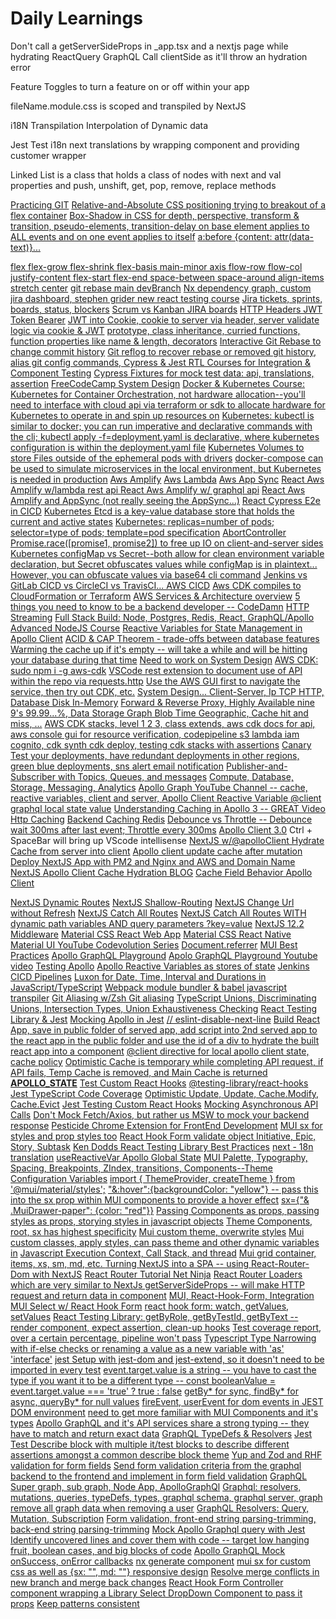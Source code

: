 # Daily Learnings

Don't call a getServerSideProps in \_app.tsx and a nextjs page while hydrating ReactQuery GraphQL Call clientSide as it'll throw an hydration error

Feature Toggles to turn a feature on or off within your app

fileName.module.css is scoped and transpiled by NextJS

i18N Transpilation Interpolation of Dynamic data

Jest Test i18n next translations by wrapping component and providing customer wrapper

Linked List is a class that holds a class of nodes with next and val properties and push, unshift, get, pop, remove, replace methods

[Practicing GIT]("https://www.youtube.com/watch?v=ElRzTuYln0M")
[Relative-and-Absolute CSS positioning trying to breakout of a flex container]("")
[Box-Shadow in CSS for depth, perspective, transform & transition, pseudo-elements, transition-delay on base element applies to ALL events and on one event applies to itself]("")
[a:before {content: attr(data-text)}... <div data-text="Hello World" />]("")
[flex flex-grow flex-shrink flex-basis main-minor axis flow-row flow-col justify-content flex-start flex-end space-between space-around align-items stretch center]("")
[git rebase main devBranch]("")
[Nx dependency graph, custom jira dashboard, stephen grider new react testing course]("")
[Jira tickets, sprints, boards, status, blockers]("")
[Scrum vs Kanban JIRA boards]("")
[HTTP Headers JWT Token Bearer]("")
[JWT into Cookie, cookie to server via header, server validate logic via cookie & JWT]("")
[prototype, class inheritance, curried functions, function properties like name & length, decorators]("")
[Interactive Git Rebase to change commit history]("")
[Git reflog to recover rebase or removed git history, alias git config commands, ]("")
[Cypress & Jest RTL Courses for Integration & Component Testing]("")
[Cypress Fixtures for mock test data: api, translations, assertion]("")
[FreeCodeCamp System Design]("https://www.youtube.com/watch?v=m8Icp_Cid5o&t=1s")
[Docker & Kubernetes Course: Kubernetes for Container Orchestration, not hardware allocation--you'll need to interface with cloud api via terraform or sdk to allocate hardware for Kubernetes to operate in and spin up resources on]("https://www.udemy.com/course/docker-kubernetes-the-practical-guide/learn/lecture/22627603#overview")
[Kubernetes: kubectl is similar to docker; you can run imperative and declarative commands with the cli; kubectl apply -f=deployment.yaml is declarative, where kubernetes configuration is within the deployment.yaml file]("")
[]("")
[Kubernetes Volumes to store Files outside of the ephemeral pods with drivers]("")
[docker-compose can be used to simulate microservices in the local environment, but Kubernetes is needed in production]("")
[Aws Amplify]("")
[Aws Lambda]("")
[Aws App Sync]("")
[React Aws Amplify w/lambda rest api ]("https://www.youtube.com/watch?v=T4MQrRDo20w")
[React Aws Amplify w/ graphql api]("https://www.youtube.com/watch?v=kqi4gPfdVHY")
[React Aws Amplify and AppSync (not really seeing the AppSync...)]("https://www.youtube.com/watch?v=OK2B8cp1EyE")
[React Cypress E2e in CICD]("https://www.youtube.com/watch?v=4_WoZfiVaKM")
[Kubernetes Etcd is a key-value database store that holds the current and active states]("")
[Kubernetes: replicas=number of pods; selector=type of pods; template=pod specification]("")
[AbortController Promise.race([promise1, promise2]) to free up IO on client-and-server sides ]("https://www.youtube.com/watch?v=TBz_yq8h2sI")
[Kubernetes configMap vs Secret--both allow for clean environment variable declaration, but Secret obfuscates values while configMap is in plaintext... However, you can obfuscate values via base64 cli command]("https://www.youtube.com/watch?v=s_o8dwzRlu4&t=4s")
[Jenkins vs GitLab CICD vs CircleCI vs TravisCI... AWS CICD]("https://aws.amazon.com/getting-started/hands-on/set-up-ci-cd-pipeline/")
[Aws CDK compiles to CloudFormation or Terraform]("https://www.youtube.com/watch?v=nlb8yo7SZ2I")
[AWS Services & Architecture overview]("https://youtu.be/FDEpdNdFglI")
[5 things you need to know to be a backend developer -- CodeDamn]("https://www.youtube.com/watch?v=ack9Eb7Hvqk")
[HTTP Streaming]("https://www.youtube.com/watch?v=CiGnubZC5cs")
[Full Stack Build: Node, Postgres, Redis, React, GraphQL/Apollo]("https://www.youtube.com/watch?v=Xisj0FJSBIs")
[Advanced NodeJS Course]("https://www.youtube.com/watch?v=qG-PLm3APSs")
[Reactive Variables for State Management in Apollo Client]("https://www.apollographql.com/docs/react/local-state/reactive-variables")
[ACID & CAP Theorem - trade-offs between database features]("")
[Warming the cache up if it's empty -- will take a while and will be hitting your database during that time]("")
[Need to work on System Design]("")
[AWS CDK: sudo npm i -g aws-cdk]("https://www.udemy.com/course/aws-typescript-cdk-serverless-react/learn/lecture/27143332#overview")
[VSCode rest extension to document use of API within the repo via requests.http]("https://marketplace.visualstudio.com/items?itemName=humao.rest-client")
[Use the AWS GUI first to navigate the service, then try out CDK, etc.]("")
[System Design... Client-Server, Ip TCP HTTP, Database Disk In-Memory]("")
[Forward & Reverse Proxy, Highly Available nine 9's 99.99...%, Data Storage Graph Blob Time Geographic, Cache hit and miss, ...]("")
[AWS CDK stacks, level 1 2 3, class extends, aws cdk docs for api, aws console gui for resource verification, codepipeline s3 lambda iam cognito, cdk synth cdk deploy, testing cdk stacks with assertions]("")
[Canary Test your deployments, have redundant deployments in other regions, green blue deployments, sns alert email notification]("")
[Publisher-and-Subscriber with Topics, Queues, and messages]("")
[Compute, Database, Storage, Messaging, Analytics]("")
[Apollo Graph YouTube Channel -- cache, reactive variables, client and server, ]("https://www.youtube.com/@ApolloGraphQL/videos")
[Apollo Client Reactive Variable @client graphql local state value]("https://www.youtube.com/watch?v=4uGgMemLPjk")
[Understanding Caching in Apollo 3 -- GREAT Video]("https://www.youtube.com/watch?v=vwpqHYuSAXE")
[Http Caching]("https://www.youtube.com/watch?v=Cy2ZJOBgk84")
[Backend Caching Redis]("https://www.youtube.com/watch?v=bP4BeUjNkXc")
[]("https://www.youtube.com/watch?v=3C_22eBWpjg")
[Debounce vs Throttle -- Debounce wait 300ms after last event; Throttle every 300ms]("")
[Apollo Client 3.0]("https://www.youtube.com/watch?v=ou0fEW1eRjc")
Ctrl + SpaceBar will bring up VScode intellisense
[NextJS w/@apolloClient Hydrate Cache from server into client]("https://www.youtube.com/watch?v=y34ym0-KZ8A")
[Apollo client update cache after mutation]("https://www.youtube.com/watch?v=ZhdGLMeXnvI")
[Deploy NextJS App with PM2 and Nginx and AWS and Domain Name]("https://www.youtube.com/watch?v=IwWQG6lEdQQ&t=6s")
[NextJS Apollo Client Cache Hydration BLOG]("https://developers.wpengine.com/blog/apollo-client-cache-rehydration-in-next-js")
[Cache Field Behavior Apollo Client]("https://www.apollographql.com/docs/react/caching/cache-field-behavior/")
[]("")

[NextJS Dynamic Routes]("https://nextjs.org/docs/routing/dynamic-routes")
[NextJS Shallow-Routing]("https://nextjs.org/docs/routing/shallow-routing")
[NextJS Change Url without Refresh]("https://stackoverflow.com/questions/62845014/change-url-without-page-refresh-next-js")
[NextJS Catch All Routes]("https://www.youtube.com/watch?v=ZHn726VDoIY")
[NextJS Catch All Routes WITH dynamic path variables AND query parameters ?key=value]("https://www.youtube.com/watch?v=btHsYY8I6Z0")
[NextJS 12.2 Middleware]("https://www.youtube.com/watch?v=fCA8nnoJrbQ")
[Material CSS React Web App]("https://mui.com/")
[Material CSS React Native]("https://reactnativepaper.com/")
[Material UI YouTube Codevolution Series]("https://www.youtube.com/watch?v=gsa2d8mLxB0&list=PLC3y8-rFHvwh-K9mDlrrcDywl7CeVL2rO&index=5")
[Document.referrer]("https://developer.mozilla.org/en-US/docs/Web/API/Document/referrer")
[MUI Best Practices]("https://blog.logrocket.com/definitive-guide-react-material/")
[Apollo GraphQL Playground]("https://www.apollographql.com/docs/apollo-server/v2/testing/graphql-playground/")
[Apolo GraphQL Playground Youtube video]("https://www.youtube.com/watch?v=o0UafBL2Vb4")
[Testing Apollo]("")
[Apollo Reactive Variables as stores of state]("")
[Jenkins CICD Pipelines]("")
[Luxon for Date, Time, Interval and Durations in JavaScript/TypeScript]("https://moment.github.io/luxon/#/")
[Webpack module bundler & babel javascript transpiler]("https://www.youtube.com/watch?v=h3LpsM42s5o&list=RDLVo9hmjdmJLMU&index=9")
[Git Aliasing w/Zsh Git aliasing]("https://www.youtube.com/watch?v=SCgBfNnle2c")
[TypeScript Unions, Discriminating Unions, Intersection Types, Union Exhaustiveness Checking]("https://www.typescriptlang.org/docs/handbook/unions-and-intersections.html")
[React Testing Library & Jest]("https://www.udemy.com/course/react-testing-library-and-jest/learn/lecture/35701630#overview")
[Mocking Apollo in Jest]("https://stackoverflow.com/questions/59829676/mocking-apolloclients-client-query-method-with-jest")
[// eslint-disable-next-line]("")
[Build React App, save in public folder of served app, add script into 2nd served app to the react app in the public folder and use the id of a div to hydrate the built react app into a component]("")
[@client directive for local apollo client state, cache policy]("")
[Optimistic Cache is temporary while completing API request, if API fails, Temp Cache is removed, and Main Cache is returned]("")
[**APOLLO_STATE**]("https://www.tabnine.com/code/javascript/functions/builtins/Window/___APOLLO_STATE__")
[Test Custom React Hooks]("https://kentcdodds.com/blog/how-to-test-custom-react-hooks")
[@testing-library/react-hooks]("https://npmtrends.com/@testing-library/react-hooks")
[Jest TypeScript Code Coverage]("https://about.codecov.io/blog/measuring-typescript-code-coverage-with-jest-and-github-actions/")
[Optimistic Update, Update, Cache.Modify, Cache.Evict]("")
[Jest Testing Custom React Hooks]("https://www.youtube.com/watch?v=qRw3qKRBW4M")
[Mocking Asynchronous API Calls]("https://www.youtube.com/watch?v=gA-uNj2FgdM")
[Don't Mock Fetch/Axios, but rather us MSW to mock your backend response]("https://www.youtube.com/watch?v=v77fjkKQTH0&t=1s")
[Pesticide Chrome Extension for FrontEnd Development]("https://chrome.google.com/webstore/detail/pesticide-for-chrome/bakpbgckdnepkmkeaiomhmfcnejndkbi")
[MUI sx for styles and prop styles too]("")
[React Hook Form validate object ]("")
[Initiative, Epic, Story, Subtask]("https://www.atlassian.com/agile/project-management/epics-stories-themes")
[Ken Dodds React Testing Library Best Practices]("https://kentcdodds.com/blog/common-mistakes-with-react-testing-library")
[next - 18n translation]("https://blog.flycode.com/step-by-step-how-to-internationalize-your-nextjs-app-with-next-translate")
[useReactiveVar Apollo Global State]("")
[MUI Palette, Typography, Spacing, Breakpoints, ZIndex, transitions, Components--Theme Configuration Variables]("https://mui.com/material-ui/customization/theming/")
[import { ThemeProvider, createTheme } from '@mui/material/styles';]("")
["&:hover":{backgroundColor: "yellow"} -- pass this into the sx prop within MUI components to provide a hover effect]("")
[sx={"& .MuiDrawer-paper": {color: "red"}}]("https://www.youtube.com/watch?v=uLSE7WtcrP0&list=PLDxCaNaYIuUlG5ZqoQzFE27CUOoQvOqnQ&index=2")
[Passing Components as props, passing styles as props, storying styles in javascript objects]("https://www.youtube.com/watch?v=4h-VWmlfJh4&list=PLDxCaNaYIuUlG5ZqoQzFE27CUOoQvOqnQ&index=6")
[Theme Components, root, sx has highest specificity]("https://mui.com/material-ui/customization/theme-components/")
[Mui custom theme, overwrite styles]("https://www.youtube.com/watch?v=xIIJfmDnvPE")
[Mui custom classes, apply styles, can pass theme and other dynamic variables in]("https://www.youtube.com/watch?v=sTdt2cJS2dg")
[Javascript Execution Context, Call Stack, and thread]("https://www.youtube.com/watch?v=exrc_rLj5iw")
[Mui grid container, items, xs, sm, md, etc. ]("https://www.youtube.com/watch?v=GYTN5JdkLSQ&list=PL4cUxeGkcC9gjxLvV4VEkZ6H6H4yWuS58&index=10")
[Turning NextJS into a SPA -- using React-Router-Dom with NextJS]("https://colinhacks.com/essays/building-a-spa-with-nextjs")
[React Router Tutorial Net Ninja]("https://www.youtube.com/watch?v=OMQ2QARHPo0&list=PL4cUxeGkcC9iVKmtNuCeIswnQ97in2GGf")
[React Router Loaders which are very similar to NextJs getServerSideProps -- will make HTTP request and return data in component]("https://www.youtube.com/watch?v=K-bxVELldCc&list=PL4cUxeGkcC9iVKmtNuCeIswnQ97in2GGf&index=6&pp=iAQB")
[MUI, React-Hook-Form, Integration]("https://www.youtube.com/watch?v=sD9fZxMO1us&list=PLC3y8-rFHvwjmgBr1327BA5bVXoQH-w5s&index=31")
[MUI Select w/ React Hook Form]("https://stackblitz.com/edit/react-hook-form-mui-select?file=index.js")
[react hook form: watch, getValues, setValues]("")
[React Testing Library: getByRole, getByTestId, getByText -- render component, expect assertion, clean-up hooks]("")
[Test coverage report, over a certain percentage, pipeline won't pass]("")
[Typescript Type Narrowing with if-else checks or renaming a value as a new variable with 'as' 'interface']("")
[jest Setup with jest-dom and jest-extend, so it doesn't need to be imported in every test]("")
[event.target.value is a string -- you have to cast the type if you want it to be a different type -- const booleanValue = event.target.value === 'true' ? true : false]("")
[getBy* for sync, findBy* for async, queryBy\* for null values]("")
[fireEvent, userEvent for dom events in JEST DOM environment]("")
[need to get more familiar with MUI Components and it's types]("")
[Apollo GraphQL and it's API services share a strong typing -- they have to match and return exact data]("")
[GraphQL TypeDefs & Resolvers]("")
[Jest Test Describe block with multiple it/test blocks to describe different assertions amongst a common describe block theme]("")
[Yup and Zod and RHF validation for form fields]("")
[Send form validation criteria from the graphql backend to the frontend and implement in form field validation]("")
[GraphQL Super graph, sub graph, Node App, ApolloGraphQl]("")
[Graphql: resolvers, mutations, queries, typeDefs, types, graphql schema, graphql server, graph remove all graph data when removing a user]("")
[GraphQL Resolvers: Query, Mutation, Subscription]("")
[Form validation, front-end string parsing-trimming, back-end string parsing-trimming]("")
[Mock Apollo Graphql query with Jest]("")
[Identify uncovered lines and cover them with code -- target low hanging fruit, boolean cases, and big blocks of code]("")
[Apollo GraphQL Mock onSuccess, onError callbacks]("")
[nx generate component]("")
[mui sx for custom css as well as {sx: "", md: ""} responsive design]("")
[Resolve merge conflicts in new branch and merge back changes]("")
[React Hook Form Controller component wrapping a Library Select DropDown Component to pass it props]("")
[Keep patterns consistent]("")